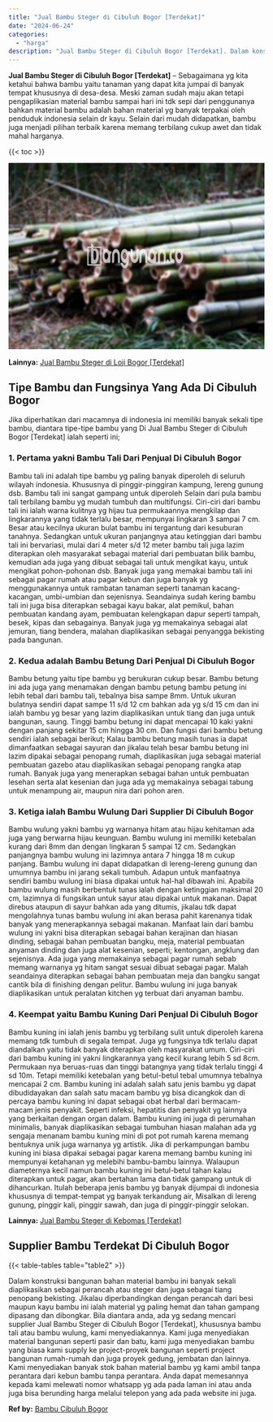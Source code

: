 ```yaml
---
title: "Jual Bambu Steger di Cibuluh Bogor [Terdekat]"
date: "2024-06-24"
categories: 
  - "harga"
description: "Jual Bambu Steger di Cibuluh Bogor [Terdekat]. Dalam konstruksi bangunan bahan material bambu ini banyak sekali diaplikasikan sebagai perancah atau steger da..."
---
```


**Jual Bambu Steger di Cibuluh Bogor \[Terdekat\]** – Sebagaimana yg kita ketahui bahwa bambu yaitu tanaman yang dapat kita jumpai di banyak tempat khususnya di desa-desa. Meski zaman sudah maju akan tetapi pengaplikasian material bambu sampai hari ini tdk sepi dari penggunanya bahkan material bambu adalah bahan material yg banyak terpakai oleh penduduk indonesia selain dr kayu. Selain dari mudah didapatkan, bambu juga menjadi pilihan terbaik karena memang terbilang cukup awet dan tidak mahal harganya.

{{< toc >}}

![Jual Bambu Steger di Cibuluh Bogor [Terdekat]](/images/jual-bambu-tali-14.png)

**Lainnya:** [Jual Bambu Steger di Loji Bogor \[Terdekat\]](https://bambu.bangunan.co/jual-bambu-steger-di-loji-bogor-terdekat/)

## Tipe Bambu dan Fungsinya Yang Ada Di Cibuluh Bogor

Jika diperhatikan dari macamnya di indonesia ini memiliki banyak sekali tipe bambu, diantara tipe-tipe bambu yang Di Jual Bambu Steger di Cibuluh Bogor \[Terdekat\] ialah seperti ini;

### 1\. Pertama yakni Bambu Tali Dari Penjual Di Cibuluh Bogor

Bambu tali ini adalah tipe bambu yg paling banyak diperoleh di seluruh wilayah indonesia. Khususnya di pinggir-pinggiran kampung, lereng gunung dsb. Bambu tali ini sangat gampang untuk diperoleh Selain dari pula bambu tali terbilang bambu yg mudah tumbuh dan multifungsi. Ciri-ciri dari bambu tali ini ialah warna kulitnya yg hijau tua permukaannya mengkilap dan lingkarannya yang tidak terlalu besar, mempunyai lingkaran 3 sampai 7 cm. Besar atau kecilnya ukuran bulat bambu ini tergantung dari kesuburan tanahnya. Sedangkan untuk ukuran panjangnya atau ketinggian dari bambu tali ini bervariasi, mulai dari 4 meter s/d 12 meter bambu tali juga lazim diterapkan oleh masyarakat sebagai material dari pembuatan bilik bambu, kemudian ada juga yang dibuat sebagai tali untuk mengikat kayu, untuk mengikat pohon-pohonan dsb. Banyak juga yang memakai bambu tali ini sebagai pagar rumah atau pagar kebun dan juga banyak yg menggunakannya untuk rambatan tanaman seperti tanaman kacang-kacangan, umbi-umbian dan sejenisnya. Seandainya sudah kering bambu tali ini juga bisa diterapkan sebagai kayu bakar, alat pemikul, bahan pembuatan kandang ayam, pembuatan kelengkapan dapur seperti tampah, besek, kipas dan sebagainya. Banyak juga yg memakainya sebagai alat jemuran, tiang bendera, malahan diaplikasikan sebagai penyangga bekisting pada bangunan.

### 2\. Kedua adalah Bambu Betung Dari Penjual Di Cibuluh Bogor

Bambu betung yaitu tipe bambu yg berukuran cukup besar. Bambu betung ini ada juga yang menamakan dengan bambu petung bambu petung ini lebih tebal dari bambu tali, tebalnya bisa sampe 8mm. Untuk ukuran bulatnya sendiri dapat sampe 11 s/d 12 cm bahkan ada yg s/d 15 cm dan ini ialah bambu yg besar yang lazim diaplikasikan untuk tiang dan juga untuk bangunan, saung. Tinggi bambu betung ini dapat mencapai 10 kaki yakni dengan panjang sekitar 15 cm hingga 30 cm. Dan fungsi dari bambu betung sendiri ialah sebagai berikut; Kalau bambu betung masih tunas ia dapat dimanfaatkan sebagai sayuran dan jikalau telah besar bambu betung ini lazim dipakai sebagai penopang rumah, diaplikasikan juga sebagai material pembuatan gazebo atau diaplikasikan sebagai penopang rangka atap rumah. Banyak juga yang menerapkan sebagai bahan untuk pembuatan lesehan serta alat kesenian dan juga ada yg memakainya sebagai tabung untuk menampung air, maupun nira dari pohon aren.

### 3\. Ketiga ialah Bambu Wulung Dari Supplier Di Cibuluh Bogor

Bambu wulung yakni bambu yg warnanya hitam atau hijau kehitaman ada juga yang berwarna hijau keunguan. Bambu wulung ini memiliki ketebalan kurang dari 8mm dan dengan lingkaran 5 sampai 12 cm. Sedangkan panjangnya bambu wulung ini lazimnya antara 7 hingga 18 m cukup panjang. Bambu wulung ini dapat didapatkan di lereng-lereng gunung dan umumnya bambu ini jarang sekali tumbuh. Adapun untuk manfaatnya sendiri bambu wulung ini biasa dipakai untuk hal-hal dibawah ini. Apabila bambu wulung masih berbentuk tunas ialah dengan ketinggian maksimal 20 cm, lazimnya di fungsikan untuk sayur atau dipakai untuk makanan. Dapat direbus ataupun di sayur bahkan ada yang ditumis, jikalau tdk dapat mengolahnya tunas bambu wulung ini akan berasa pahit karenanya tidak banyak yang menerapkannya sebagai makanan. Manfaat lain dari bambu wulung ini yakni bisa diterapkan sebagai bahan kerajinan dan hiasan dinding, sebagai bahan pembuatan bangku, meja, material pembuatan anyaman dinding dan juga alat kesenian, seperti; kentongan, angklung dan sejenisnya. Ada juga yang memakainya sebagai pagar rumah sebab memang warnanya yg hitam sangat sesuai dibuat sebagai pagar. Malah seandainya diterapkan sebagai bahan pembuatan meja dan bangku sangat cantik bila di finishing dengan pelitur. Bambu wulung ini juga banyak diaplikasikan untuk peralatan kitchen yg terbuat dari anyaman bambu.

### 4\. Keempat yaitu Bambu Kuning Dari Penjual Di Cibuluh Bogor

Bambu kuning ini ialah jenis bambu yg terbilang sulit untuk diperoleh karena memang tdk tumbuh di segala tempat. Juga yg fungsinya tdk terlalu dapat diandalkan yaitu tidak banyak diterapkan oleh masyarakat umum. Ciri-ciri dari bambu kuning ini yakni lingkarannya yang kecil kurang lebih 5 sd 8cm. Permukaan nya beruas-ruas dan tinggi batangnya yang tidak terlalu tinggi 4 sd 10m. Tetapi memiliki ketebalan yang betul-betul tebal umumnya tebalnya mencapai 2 cm. Bambu kuning ini adalah salah satu jenis bambu yg dapat dibudidayakan dan salah satu macam bambu yg bisa dicangkok dan di percaya bambu kuning ini dapat sebagai obat herbal dari bermacam-macam jenis penyakit. Seperti infeksi, hepatitis dan penyakit yg lainnya yang berkaitan dengan organ dalam. Bambu kuning ini juga di perumahan minimalis, banyak diaplikasikan sebagai tumbuhan hiasan malahan ada yg sengaja menanam bambu kuning mini di pot pot rumah karena memang bentuknya unik juga warnanya yg artistik. Jika di perkampungan bambu kuning ini biasa dipakai sebagai pagar karena memang bambu kuning ini mempunyai ketahanan yg melebihi bambu-bambu lainnya. Walaupun diameternya kecil namun bambu kuning ini betul-betul tahan kalau diterapkan untuk pagar, akan bertahan lama dan tidak gampang untuk di dihancurkan. Itulah beberapa jenis bambu yg banyak dijumpai di indonesia khususnya di tempat-tempat yg banyak terkandung air, Misalkan di lereng gunung, pinggir kali, pinggir sawah, dan juga di pinggir-pinggir selokan.

**Lainnya:** [Jual Bambu Steger di Kebomas \[Terdekat\]](https://bambu.bangunan.co/jual-bambu-steger-di-kebomas-terdekat/)

## Supplier Bambu Terdekat Di Cibuluh Bogor

{{< table-tables table="table2" >}}

Dalam konstruksi bangunan bahan material bambu ini banyak sekali diaplikasikan sebagai perancah atau steger dan juga sebagai tiang penopang bekisting. Jikalau diperbandingkan dengan perancah dari besi maupun kayu bambu ini ialah material yg paling hemat dan tahan gampang dipasang dan dibongkar. Bila diantara anda, ada yg sedang mencari supplier Jual Bambu Steger di Cibuluh Bogor \[Terdekat\], khususnya bambu tali atau bambu wulung, kami menyediakannya. Kami juga menyediakan material bangunan seperti pasir dan batu, kami juga menyediakan bambu yang biasa kami supply ke project-proyek bangunan seperti project bangunan rumah-rumah dan juga proyek gedung, jembatan dan lainnya. Kami menyediakan banyak stok bahan material bambu yg kami ambil tanpa perantara dari kebun bambu tanpa perantara. Anda dapat memesannya kepada kami melewati nomor whatsapp yg ada pada laman ini atau anda juga bisa berunding harga melalui telepon yang ada pada website ini juga.

**Ref by:** [Bambu Cibuluh Bogor](https://id.wikipedia.org/wiki/Bambu)
